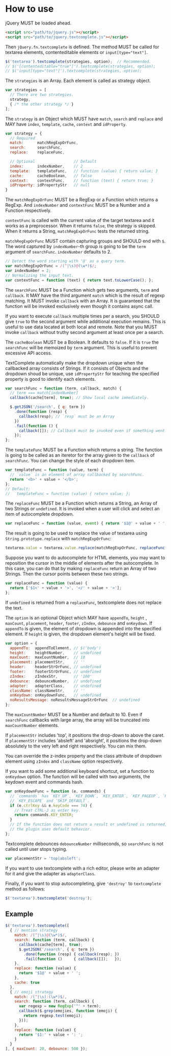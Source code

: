 How to use
==========

jQuery MUST be loaded ahead.

```html
<script src="path/to/jquery.js"></script>
<script src="path/to/jquery.textcomplete.js"></script>
```

Then `jQuery.fn.textcomplete` is defined. The method MUST be called for textarea elements, contenteditable elements or `input[type="text"]`.

```js
$('textarea').textcomplete(strategies, option);  // Recommended.
// $('[contenteditable="true"]').textcomplete(strategies, option);
// $('input[type="text"]').textcomplete(strategies, option);
```

The `strategies` is an Array. Each element is called as strategy object.

```js
var strategies = [
  // There are two strategies.
  strategy,
  { /* the other strategy */ }
];
```

The `strategy` is an Object which MUST have `match`, `search` and `replace` and MAY have `index`, `template`, `cache`, `context` and `idProperty`.

```js
var strategy = {
  // Required
  match:      matchRegExpOrFunc,
  search:     searchFunc,
  replace:    replaceFunc,

  // Optional                 // Default
  index:      indexNumber,    // 2
  template:   templateFunc,   // function (value) { return value; }
  cache:      cacheBoolean,   // false
  context:    contextFunc,    // function (text) { return true; }
  idProperty: idPropertyStr   // null
}
```

The `matchRegExpOrFunc` MUST be a RegExp or a Function which returns a RegExp.
And `indexNumber` and `contextFunc` MUST be a Number and a Function respectively.

`contextFunc` is called with the current value of the target textarea and it works as a preprocessor. When it returns `false`, the strategy is skipped. When it returns a String, `matchRegExpOrFunc` tests the returned string.

`matchRegExpOrFunc` MUST contain capturing groups and SHOULD end with `$`. The word captured by `indexNumber`-th group is going to be the `term` argument of `searchFunc`. `indexNumber` defaults to 2.

```js
// Detect the word starting with '@' as a query term.
var matchRegExpOrFunc = /(^|\s)@(\w*)$/;
var indexNumber = 2;
// Normalizing the input text.
var contextFunc = function (text) { return text.toLowerCase(); };
```

The `searchFunc` MUST be a Function which gets two arguments, `term` and `callback`. It MAY have the third argument `match` which is the result of regexp matching. It MUST invoke `callback` with an Array. It is guaranteed that the function will be invoked exclusively even though it contains async call.

If you want to execute `callback` multiple times per a search, you SHOULD give `true` to the second argument while additional execution remains. This is useful to use data located at both local and remote. Note that you MUST invoke `callback` without truthy second argument at least once per a search.

The `cacheBoolean` MUST be a Boolean. It defaults to `false`. If it is `true` the `searchFunc` will be memoized by `term` argument. This is useful to prevent excessive API access.

TextComplete automatically make the dropdown unique when the callbacked array consists of Strings. If it consists of Objects and the dropdown shoud be unique, use `idPropertyStr` for teaching the specified property is good to identify each elements.

```js
var searchFunc = function (term, callback, match) {
  // term === match[indexNumber]
  callback(cache[term], true); // Show local cache immediately.

  $.getJSON('/search', { q: term })
    .done(function (resp) {
      callback(resp); // `resp` must be an Array
    })
    .fail(function () {
      callback([]); // Callback must be invoked even if something went wrong.
    });
};
```

The `templateFunc` MUST be a Function which returns a string. The function is going to be called as an iteretor for the array given to the `callback` of `searchFunc`. You can change the style of each dropdown item.

```js
var templateFunc = function (value, term) {
  // `value` is an element of array callbacked by searchFunc.
  return '<b>' + value + '</b>';
};
// Default:
//   templateFunc = function (value) { return value; };
```

The `replaceFunc` MUST be a Function which returns a String, an Array of two Strings or `undefined`. It is invoked when a user will click and select an item of autocomplete dropdown.

```js
var replaceFunc = function (value, event) { return '$1@' + value + ' '; };
```

The result is going to be used to replace the value of textarea using `String.prototype.replace` with `matchRegExpOrFunc`:

```js
textarea.value = textarea.value.replace(matchRegExpOrFunc, replaceFunc(value, event));
```

Suppose you want to do autocomplete for HTML elements, you may want to reposition the cursor in the middle of elements after the autocomplete. In this case, you can do that by making `replaceFunc` return an Array of two Strings. Then the cursor points between these two strings.

```js
var replaceFunc = function (value) {
  return ['$1<' + value + '>', '</' + value + '>'];
};
```

If `undefined` is returned from a `replaceFunc`, textcomplete does not replace the text.

The `option` is an optional Object which MAY have `appendTo`, `height` , `maxCount`, `placement`, `header`, `footer`, `zIndex`, `debounce` and `onKeydown`. If `appendTo` is given, the element of dropdown is appended into the specified element. If `height` is given, the dropdown element's height will be fixed.

```js
var option = {
  appendTo:  appendToElement, // $('body')
  height:    heightNumber,    // undefined
  maxCount:  maxCountNumber,  // 10
  placement: placementStr,    // ''
  header:    headerStrOrFunc, // undefined
  footer:    footerStrOrFunc, // undefined
  zIndex:    zIndexStr,       // '100'
  debounce:  debounceNumber,  // undefined
  adapter:   adapterClass,    // undefined
  className: classNameStr,    // ''
  onKeydown: onKeydownFunc,   // undefined
  noResultsMessage: noResultsMessageStrOrFunc  // undefined
};
```

The `maxCountNumber` MUST be a Number and default to 10. Even if `searchFunc` callbacks with large array, the array will be truncated into `maxCountNumber` elements.

If `placementStr` includes 'top', it positions the drop-down to above the caret. If `placementStr` includes 'absleft' and 'absright', it positions the drop-down absolutely to the very left and right respectively. You can mix them.

You can override the z-index property and the class attribute of dropdown element using `zIndex` and `className` option respectively.

If you want to add some additional keyboard shortcut, set a function to `onKeydown` option. The function will be called with two arguments, the keydown event and commands hash.

```js
var onKeydownFunc = function (e, commands) {
  // `commands` has `KEY_UP`, `KEY_DOWN`, `KEY_ENTER`, `KEY_PAGEUP`, `KEY_PAGEDOWN`,
  // `KEY_ESCAPE` and `SKIP_DEFAULT`.
  if (e.ctrlKey && e.keyCode === 74) {
    // Treat CTRL-J as enter key.
    return commands.KEY_ENTER;
  }
  // If the function does not return a result or undefined is returned,
  // the plugin uses default behavior.
};
```

Textcomplete debounces `debounceNumber` milliseconds, so `searchFunc` is not called until user stops typing.

```js
var placementStr = 'top|absleft';
```

If you want to use textcomplete with a rich editor, please write an adapter for it and give the adapter as `adapterClass`.

Finally, if you want to stop autocompleting, give `'destroy'` to `textcomplete` method as follows:

```js
$('textarea').textcomplete('destroy');
```

Example
-------

```js
$('textarea').textcomplete([
  { // mention strategy
    match: /(^|\s)@(\w*)$/,
    search: function (term, callback) {
      callback(cache[term], true);
      $.getJSON('/search', { q: term })
        .done(function (resp) { callback(resp); })
        .fail(function ()     { callback([]);   });
    },
    replace: function (value) {
      return '$1@' + value + ' ';
    },
    cache: true
  },
  { // emoji strategy
    match: /(^|\s):(\w*)$/,
    search: function (term, callback) {
      var regexp = new RegExp('^' + term);
      callback($.grep(emojies, function (emoji) {
        return regexp.test(emoji);
      }));
    },
    replace: function (value) {
      return '$1:' + value + ': ';
    }
  }
], { maxCount: 20, debounce: 500 });
```
